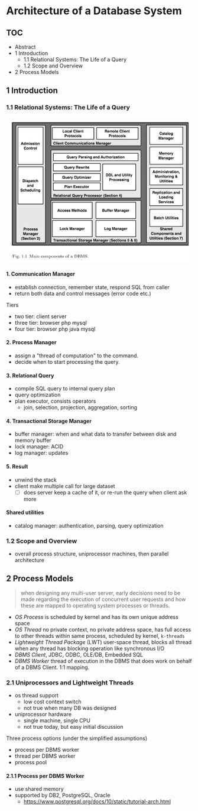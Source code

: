 # Architecture of a Database System

## TOC

- Abstract
- 1 Introduction
  - 1.1 Relational Systems: The Life of a Query
  - 1.2 Scope and Overview
- 2 Process Models

## 1 Introduction

### 1.1 Relational Systems: The Life of a Query

![Fig 1.1 Main component of a DBMS](main-components-of-a-DBMS.png)

#### 1. Communication Manager

- establish connection, remember state, respond SQL from caller
- return both data and control messages (error code etc.)

Tiers

- two tier: client server
- three tier: browser php mysql
- four tier: browser php java mysql

#### 2. Process Manager

- assign a "thread of computation" to the command.
- decide when to start processing the query.

#### 3. Relational Query

- compile SQL query to internal query plan
- query optimization
- plan executor, consists operators
  - join, selection, projection, aggregation, sorting

#### 4. Transactional Storage Manager

- buffer manager: when and what data to transfer between disk and memory buffer
- lock manager: ACID
- log manager: updates

#### 5. Result

- unwind the stack
- client make multiple call for large dataset
  - [ ] does server keep a cache of it, or re-run the query when client ask more

#### Shared utilities

- catalog manager: authentication, parsing, query optimization

### 1.2 Scope and Overview

- overall process structure, uniprocessor machines, then parallel architecture

## 2 Process Models

> when designing any multi-user server, early decisions need to be made regarding the execution of concurrent user requests and how these are mapped to operating system processes or threads.

- *OS Process* is scheduled by kernel and has its own unique address space
- *OS Thread* no private context, no private address space, has full access to other threads within same process, scheduled by kernel, `k-threads`
- *Lightweight Thread Package* (LWT) user-space thread, blocks all thread when any thread has blocking operation like synchronous I/O
- *DBMS Client*, JDBC, ODBC, OLE/DB, Embedded SQL
- *DBMS Worker*  thread of execution in the DBMS that does work on behalf of a DBMS Client. 1:1 mapping.

### 2.1 Uniprocessors and Lightweight Threads

- os thread support
  - low cost context switch
  - not true when many DB was designed
- uniprocessor hardware
  - single machine, single CPU
  - not true today, but easy initial discussion

Three process options (under the simplified assumptions)

- process per DBMS worker
- thread per DBMS worker
- process pool

#### 2.1.1 Process per DBMS Worker

- use shared memory
- supported by DB2, PostgreSQL, Oracle
  - https://www.postgresql.org/docs/10/static/tutorial-arch.html
